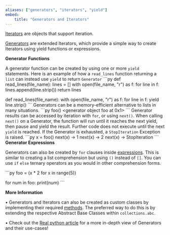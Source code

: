 ```yaml
---
aliases: ["generators", "iterators", "yield"]
embed:
    title: "Generators and Iterators"
---
```


[Iterators](https://docs.python.org/3/glossary.html#term-iterator) are objects that support iteration.

[Generators](https://docs.python.org/3/glossary.html#term-generator) are extended Iterators, which provide a simple way to create Iterators using yield functions or expressions.

**Generator Functions**

A generator function can be created by using one or more `yield` statements. Here is an example of how a `read_lines` function returning a `list` can instead use `yield` to return `Generator`
\```py
def read_lines(file_name):
    lines = []
    with open(file_name, "r") as f:
        for line in f:
            lines.append(line.strip())
    return lines

def read_lines(file_name):
    with open(file_name, "r") as f:
        for line in f:
            yield line.strip()
\```
Generators can be a memory-efficient alternative to lists in many situations.
\```py
foo()
<generator object foo at 0x1>
\```
Generator results can be accessed by iteration with `for`, or using `next()`. When calling `next()` on a Generator, the function will run until it reaches the next yield, then pause and yield the result. Further code does not execute until the next `yield` is reached. If the Generator is exhausted, a `StopIteration` Exception is raised.
\```py
x = foo()
next(x) -> 1
next(x) -> 2
next(x) -> StopIteration
\```
**Generator Expressions**

Generators can also be created by `for` clauses inside [expressions](https://docs.python.org/3/glossary.html#term-generator-expression). This is similar to creating a list comprehension but using `()` instead of `[]`. You can use `if` `else` ternary operators as you would in other comprehension forms.

\```py
foo = (x * 2 for x in range(5))

for num in foo:
    print(num)
\```

**More Information**

• Generators and Iterators can also be created as custom classes by implementing their required [methods](https://docs.python.org/3/library/collections.abc.html#collections-abstract-base-classes-1). The preferred way to do this is by extending the respective Abstract Base Classes within `collections.abc`.

• Check out the [Real python article](https://realpython.com/introduction-to-python-generators/) for a more in-depth view of Generators and their use-cases!
